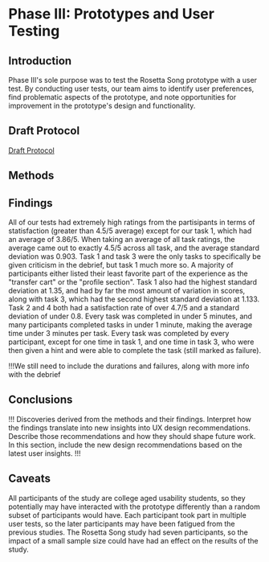 # Phase III: Prototypes and User Testing

## Introduction

Phase III's sole purpose was to test the Rosetta Song prototype with a user test. By conducting user tests, our team aims to identify user preferences, find problematic aspects of the prototype, and note opportunities for improvement in the prototype's design and functionality.
## Draft Protocol
[Draft Protocol](../phaseIII/x18_Draft_protocol.pdf)
## Methods


## Findings

All of our tests had extremely high ratings from the partisipants in terms of statisfaction (greater than 4.5/5 average) except for our task 1, which had an average of 3.86/5. When taking an average of all task ratings, the average came out to exactly 4.5/5 across all task, and the average standard deviation was 0.903. Task 1 and task 3 were the only tasks to specifically be given criticism in the debrief, but task 1 much more so. A majority of participants either listed their least favorite part of the experience as the "transfer cart" or the "profile section". Task 1 also had the highest standard deviation at 1.35, and had by far the most amount of variation in scores, along with task 3, which had the second highest standard deviation at 1.133.  Task 2 and 4 both had a satisfaction rate of over 4.7/5 and a standard deviation of under 0.8. Every task was completed in under 5 minutes, and many participants completed tasks in under 1 minute, making the average time under 3 minutes per task. Every task was completed by every participant, except for one time in task 1, and one time in task 3, who were then given a hint and were able to complete the task (still marked as failure).

!!!We still need to include the durations and failures, along with more info with the debrief


## Conclusions

!!! Discoveries derived from the methods and their findings. Interpret how the findings translate into new insights into UX design recommendations. Describe those recommendations and how they should shape future work. In this section, include the new design recommendations based on the latest user insights. !!!

## Caveats

All participants of the study are college aged usability students, so they potentially may have interacted with the prototype differently than a random subset of participants would have. Each participant took part in multiple user tests, so the later participants may have been fatigued from the previous studies. The Rosetta Song study had seven participants, so the impact of a small sample size could have had an effect on the results of the study.
